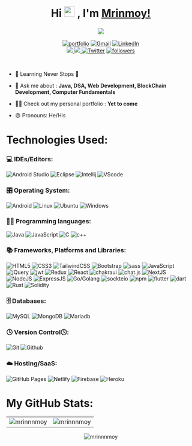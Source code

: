 <h1 align="center">
  Hi <img src="https://media.giphy.com/media/hvRJCLFzcasrR4ia7z/giphy.gif" width="28"> ,
  I'm <a href="https://www.linkedin.com/in/mrinnnmoy/" target="_blank"> Mrinmoy!</a></h1>
  
<h3 align="center"> <img src="https://readme-typing-svg.herokuapp.com?color=0357F7&lines=Full+Stack+Developer+%3A)" /> </h3>

  <p align="center">
    <a href="#"><img alt="portfolio" src="https://img.shields.io/badge/Portfolio-%23000000.svg?style=for-the-badge&logo=firefox&logoColor=#FF7139"/></a>
    <a href="mailto:mrinmoy202000@gmail.com"><img alt="Gmail" src="https://img.shields.io/badge/Gmail-D14836?style=for-the-badge&logo=gmail&logoColor=white"/></a>
    <a href="https://www.linkedin.com/in/mrinnnmoy/"><img alt="LinkedIn" src="https://img.shields.io/badge/linkedin-%230077B5.svg?style=for-the-badge&logo=linkedin&logoColor=white"/></a>
    <br>
    <a href="https://leetcode.com/mrinnnmoy/"><img src="https://img.shields.io/badge/-LeetCode-FFA116?style=for-the-badge&logo=LeetCode&logoColor=black"/> </a>
<a href="https://www.hackerrank.com/mrinnnmoy"><img src="https://img.shields.io/badge/-Hackerrank-2EC866?style=for-the-badge&logo=HackerRank&logoColor=white"/> </a>
    <a href="https://twitter.com/mrinnnmoy"><img alt="Twitter" src ="https://img.shields.io/badge/twitter-%231DA1F2.svg?style=for-the-badge&logo=Twitter&logoColor=white"></a>
    <a href="https://github.com/mrinnnmoy?tab=followers">
    <img alt="followers" title="Follow me on Github" src="https://custom-icon-badges.herokuapp.com/github/followers/mrinnnmoy?color=236ad3&labelColor=1155ba&style=for-the-badge&logo=person-add&label=Follow&logoColor=white"/></a>
  </p>
  <br>


- 🌱 Learning Never Stops 🚀

- 💬 Ask me about : **Java, DSA, Web Development, BlockChain Development, Computer Fundamentals**

- 👨‍💻 Check out my personal portfolio : **Yet to come**

- 😄 Pronouns: He/His

<h1>Technologies Used:</h1>

### 💻 IDEs/Editors:
  <p>
    <img alt="Android Studio" src="https://img.shields.io/badge/Android%20Studio-3DDC84.svg?style=for-the-badge&logo=android-studio&logoColor=white"/>
    <img alt="Eclipse" src="https://img.shields.io/badge/Eclipse-FE7A16.svg?style=for-the-badge&logo=Eclipse&logoColor=white"/>
    <img alt="Intellij" src="https://img.shields.io/badge/IntelliJIDEA-000000.svg?style=for-the-badge&logo=intellij-idea&logoColor=white"/>
    <img alt="VScode" src="https://img.shields.io/badge/Visual%20Studio%20Code-0078d7.svg?style=for-the-badge&logo=visual-studio-code&logoColor=white"/>
  <p>

### 🎛️ Operating System:
  <p>
    <img alt="Android" src="https://img.shields.io/badge/Android-3DDC84?style=for-the-badge&logo=android&logoColor=white"/>
    <img alt="Linux" src="https://img.shields.io/badge/Linux-FCC624?style=for-the-badge&logo=linux&logoColor=black"/>
    <img alt="Ubuntu" src="https://img.shields.io/badge/Ubuntu-E95420?style=for-the-badge&logo=ubuntu&logoColor=white"/>
    <img alt="Windows" src="https://img.shields.io/badge/Windows-0078D6?style=for-the-badge&logo=windows&logoColor=white"/>
  <p>

    
### 👨‍💻 Programming languages:
  <p>
    <img alt="Java" src="https://img.shields.io/badge/java-%23ED8B00.svg?style=for-the-badge&logo=java&logoColor=white"/>
    <img alt="JavaScript" src="https://img.shields.io/badge/javascript-%23323330.svg?style=for-the-badge&logo=javascript&logoColor=%23F7DF1E"/>
    <img alt="C" src="https://img.shields.io/badge/c%20-%2300599C.svg?&style=for-the-badge&logo=c&logoColor=white" />
    <img alt="c++" src="https://img.shields.io/badge/C%2B%2B-00599C?style=for-the-badge&logo=c%2B%2B&logoColor=white"/>
  </p>

### 📚 Frameworks, Platforms and Libraries:
  <p>
    <img alt="HTML5" src="https://img.shields.io/badge/html5-%23E34F26.svg?style=for-the-badge&logo=html5&logoColor=white"/>
    <img alt="CSS3" src="https://img.shields.io/badge/css3-%231572B6.svg?style=for-the-badge&logo=css3&logoColor=white"/> 
    <img alt="TailwindCSS" src="https://img.shields.io/badge/Tailwind_CSS-38B2AC?style=for-the-badge&logo=tailwind-css&logoColor=white"/>
    <img alt="Bootstrap" src="https://img.shields.io/badge/bootstrap-%23563D7C.svg?style=for-the-badge&logo=bootstrap&logoColor=white"/>  
    <img alt="sass" src="https://img.shields.io/badge/Sass-CC6699?style=for-the-badge&logo=sass&logoColor=white"/>
    <img alt="JavaScript" src="https://img.shields.io/badge/javascript-%23323330.svg?style=for-the-badge&logo=javascript&logoColor=%23F7DF1E"/> 
  <br>
    <img alt="jQuery" src="https://img.shields.io/badge/jquery-%230769AD.svg?style=for-the-badge&logo=jquery&logoColor=white"/>
    <img alt="jwt" src="https://img.shields.io/badge/JWT-black?style=for-the-badge&logo=JSON%20web%20tokens"/>
    <img alt="Redux" src="https://img.shields.io/badge/Redux-593D88?style=for-the-badge&logo=redux&logoColor=white"/>  
    <img alt="React" src="https://img.shields.io/badge/react-%2320232a.svg?style=for-the-badge&logo=react&logoColor=%2361DAFB"/>
    <img alt="chakraui" src="https://img.shields.io/badge/Chakra--UI-319795?style=for-the-badge&logo=chakra-ui&logoColor=white"/>
    <img alt="chat.js" src="https://img.shields.io/badge/chart.js-F5788D.svg?style=for-the-badge&logo=chart.js&logoColor=white"/>
    <img alt="NextJS" src="https://img.shields.io/badge/next.js-000000?style=for-the-badge&logo=nextdotjs&logoColor=white"/>
  <br>
    <img alt="NodeJS" src="https://img.shields.io/badge/node.js-%2343853D.svg?style=for-the-badge&logo=node-dot-js&logoColor=white"/>
    <img alt="ExpressJS" src="https://img.shields.io/badge/Express.js-000000?style=for-the-badge&logo=express&logoColor=white"/>
    <img alt="Go/Golang" src="https://img.shields.io/badge/go-%2300ADD8.svg?style=for-the-badge&logo=go&logoColor=white"/>
    <img alt="sockteio" src="https://img.shields.io/badge/Socket.io-010101?&style=for-the-badge&logo=Socket.io&logoColor=white"/>
    <img alt="npm" src="https://img.shields.io/badge/NPM-%23000000.svg?style=for-the-badge&logo=npm&logoColor=white"/>
    <img alt="flutter" src="https://img.shields.io/badge/Flutter-%2302569B.svg?style=for-the-badge&logo=Flutter&logoColor=white"/>
    <img alt="dart" src="https://img.shields.io/badge/dart-%230175C2.svg?style=for-the-badge&logo=dart&logoColor=white"/>
  <br>
    <img alt="Rust" src="https://img.shields.io/badge/rust-%23000000.svg?style=for-the-badge&logo=rust&logoColor=white"/>
    <img alt="Solidity" src="https://img.shields.io/badge/Solidity-%23363636.svg?style=for-the-badge&logo=solidity&logoColor=white"/>
  </p>

### 🗄️ Databases:
  <p>
    <img alt="MySQL" src="https://img.shields.io/badge/mysql-%2300f.svg?style=for-the-badge&logo=mysql&logoColor=white"/>
    <img alt="MongoDB" src ="https://img.shields.io/badge/MongoDB-4EA94B?style=for-the-badge&logo=mongodb&logoColor=white"/>
  	<img alt="Mariadb" src="https://img.shields.io/badge/MariaDB-003545?style=for-the-badge&logo=mariadb&logoColor=white"/>
  </p>

### 🕓 Version Control🕓:
  <p>
    <img alt="Git" src="https://img.shields.io/badge/git-%23F05033.svg?style=for-the-badge&logo=git&logoColor=white"/>
    <img alt="Github" src="https://img.shields.io/badge/github-%23121011.svg?style=for-the-badge&logo=github&logoColor=white"/>
  </p>

### ☁️ Hosting/SaaS:
  <p>
    <img alt="GitHub Pages" src="https://img.shields.io/badge/GitHub%20Pages-327FC7.svg?logo=github&logoColor=white&style=for-the-badge"/>
    <img alt="Netlify" src="https://img.shields.io/badge/Netlify-00C7B7?style=for-the-badge&logo=netlify&logoColor=white"/>
    <img alt="Firebase" src="https://img.shields.io/badge/firebase-%23039BE5.svg?style=for-the-badge&logo=firebase"/>
    <img alt="Heroku" src="https://img.shields.io/badge/heroku-%23430098.svg?style=for-the-badge&logo=heroku&logoColor=white"/>
  <p>
    
   
  <r>
<h1>My GitHub Stats:</h1>
  <table>
    <tr>
      <td><img src="https://github-readme-stats.vercel.app/api?username=mrinnnmoy&show_icons=true&theme=dark&locale=en" alt="mrinnnmoy" /></td>
      <td><img src="https://github-readme-stats.vercel.app/api/top-langs?username=mrinnnmoy&show_icons=true&theme=dark&locale=en&layout=compact" alt="mrinnnmoy" />                 </td>
    </tr>
  </table>

<div align="center">
  <p><img align="center" src="https://github-readme-streak-stats.herokuapp.com/?user=mrinnnmoy&theme=dark" alt="mrinnnmoy" /></p>
</div>
